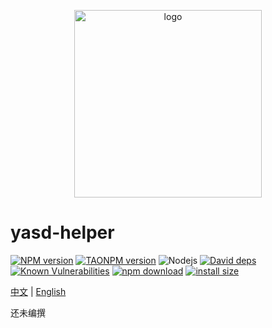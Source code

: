 <p align="center">
  <a href="https://github.com/geekdada/yasd">
    <img width="300" src="https://raw.githubusercontent.com/geekdada/yasd/master/public/github-banner.png" alt="logo">
  </a>
</p>

# yasd-helper

[![NPM version][npm-image]][npm-url]
[![TAONPM version][taonpm-image]][taonpm-url]
![Nodejs][nodejs-version]
[![David deps][david-image]][david-url]
[![Known Vulnerabilities][snyk-image]][snyk-url]
[![npm download][download-image]][download-url]
[![install size](https://packagephobia.now.sh/badge?p=yasd-helper)](https://packagephobia.now.sh/result?p=yasd-helper)

[npm-image]: https://img.shields.io/npm/v/yasd-helper.svg?style=flat-square
[npm-url]: https://npmjs.org/package/yasd-helper
[david-image]: https://img.shields.io/david/geekdada/yasd-helper.svg?style=flat-square
[david-url]: https://david-dm.org/geekdada/yasd-helper
[snyk-image]: https://snyk.io/test/npm/yasd-helper/badge.svg?style=flat-square
[snyk-url]: https://snyk.io/test/npm/yasd-helper
[download-image]: https://img.shields.io/npm/dm/yasd-helper.svg?style=flat-square
[download-url]: https://npmjs.org/package/yasd-helper
[taonpm-image]: https://npm.taobao.org/badge/v/yasd-helper.svg
[taonpm-url]: https://npm.taobao.org/package/yasd-helper
[nodejs-version]: https://img.shields.io/node/v/yasd-helper

[中文](/README_zh-CN.md) | [English](/README.md)

还未编撰
